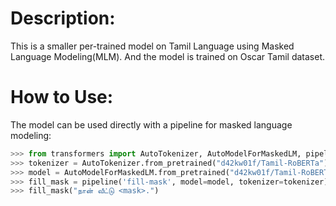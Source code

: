 # Description:

This is a smaller per-trained model on Tamil Language using Masked Language Modeling(MLM). And the model is trained on Oscar Tamil dataset.

# How to Use:
The model can be used directly with a pipeline for masked language modeling:
```python
>>> from transformers import AutoTokenizer, AutoModelForMaskedLM, pipeline
>>> tokenizer = AutoTokenizer.from_pretrained("d42kw01f/Tamil-RoBERTa")
>>> model = AutoModelForMaskedLM.from_pretrained("d42kw01f/Tamil-RoBERTa")
>>> fill_mask = pipeline('fill-mask', model=model, tokenizer=tokenizer)
>>> fill_mask("நான் வீட்டு <mask>.")
```